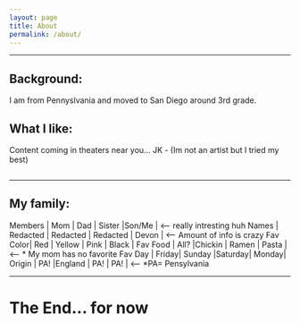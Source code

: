 ```yaml
---
layout: page
title: About
permalink: /about/
---
```


---

## Background:

I am from Pennyslvania and moved to San Diego around 3rd grade.

## What I like:

Content coming in theaters near you... JK - (Im not an artist but I tried my best)

<style>
    /* Style looks pretty compact, trace grid-container and grid-item in the code */
    .grid-container {
        display: grid;
        grid-template-columns: repeat(auto-fill, minmax(150px, 1fr)); /* Dynamic columns */
        gap: 25px;
    }
    .grid-item {
        text-align: center;
    }
    .grid-item img {
        width: 300%;
        height: 300px; /* Fixed height for uniformity */
        object-fit: contain; /* Ensure the image fits within the fixed height */
    }
    .grid-item p {
        margin: 5px 0; /* Add some margin for spacing */
    }

    .image-gallery {
        display: flex;
        flex-wrap: nowrap;
        overflow-x: auto;
        gap: 10px;
        }

    .image-gallery img {
        max-height: 200px;
        object-fit: cover;
        border-radius: 5px;
    }
</style>

<!-- This grid_container class is for the CSS styling, the id is for JavaScript connection -->
<div class="grid-container" id="grid_container">
    <!-- content will be added here by JavaScript -->
</div>

<script>
    // 1. Make a connection to the HTML container defined in the HTML div
    var container = document.getElementById("grid_container"); // This container connects to the HTML div

    // 2. Define a JavaScript object for our http source and our data rows for the Living in the World grid
    var http_source = "https://imgur.com";
    var living_in_the_world = [
        {"flag": "https://i.imgur.com/mml24lr.png", "greeting": "I play tennis with this racket", "description": "Yeonix Ezone 100+"},
        {"flag": "https://i.imgur.com/DnLwOfa.png", "greeting": "I have become slightly addicted to brawl stars", "description": "Brawl Stars"},
        {"flag": "https://i.imgur.com/HzI4zBx.png", "greeting": "I read a lot of books", "description": "Reading"},
        {"flag": "https://i.imgur.com/ws3MLoX.png", "greeting": "Pasta is my favorite food - red sauce is better", "description": "Pasta"},
        {"flag": "https://i.imgur.com/lZWpg8G.png", "greeting": "Who doesn't like money - it runs our lives!", "description": "$Money$"},
    ]; 
    
    // 3a. Consider how to update style count for size of container
    // The grid-template-columns has been defined as dynamic with auto-fill and minmax

    // 3b. Build grid items inside of our container for each row of data
    for (const location of living_in_the_world) {
        // Create a "div" with "class grid-item" for each row
        var gridItem = document.createElement("div");
        gridItem.className = "grid-item";  // This class name connects the gridItem to the CSS style elements
        // Add "img" HTML tag for the flag
        var img = document.createElement("img");
        img.src = http_source + location.flag; // concatenate the source and flag
        img.alt = location.flag + " Flag"; // add alt text for accessibility

        // Add "p" HTML tag for the description
        var description = document.createElement("p");
        description.textContent = location.description; // extract the description

        // Add "p" HTML tag for the greeting
        var greeting = document.createElement("p");
        greeting.textContent = location.greeting;  // extract the greeting

        // Append img and p HTML tags to the grid item DIV
        gridItem.appendChild(img);
        gridItem.appendChild(description);
        gridItem.appendChild(greeting);

        // Append the grid item DIV to the container DIV
        container.appendChild(gridItem);
    }
</script>

---

## My family:

Members  |   Mom |  Dad   | Sister |Son/Me | <-- really intresting huh
Names    | Redacted | Redacted | Redacted | Devon | <-- Amount of info is crazy
Fav Color|  Red  | Yellow |  Pink  | Black |
Fav Food | All?  |Chickin |  Ramen | Pasta | <-- * My mom has no favorite
Fav Day  | Friday| Sunday |Saturday| Monday|
Origin  |  PA!  |England |   PA!  |  PA!  | <-- *PA= Pensylvania

---
# The End... for now

<script src="https://utteranc.es/client.js" repo="Dumbmist/Devon-Blog" issue-term="title" label="blogpost-comment" theme="github-light" crossorigin="anonymous" async> </script>